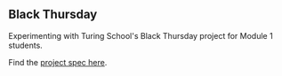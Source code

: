 ## Black Thursday

Experimenting with Turing School's Black Thursday project for Module 1 students.

Find the [project spec here](https://github.com/turingschool/curriculum/blob/master/source/projects/black_thursday.markdown).
